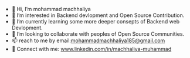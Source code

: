 - 👋 Hi, I’m mohammad machhaliya
- 👀 I’m interested in Backend devlopment and Open Source Contribution.
- 🌱 I’m currently learning some more deeper consepts of  Backend web Devlopment.
- 💞️ I’m looking to collaborate with peoples of Open Source Communities.
- 📫 reach to me by email:mohammadmachhaliya185@gmail.com
- :handshake: Connect with me: www.linkedin.com/in/machhaliya-muhammad

<!---
shaheen-e-iqbaal/shaheen-e-iqbaal is a ✨ special ✨ repository because its `README.md` (this file) appears on your GitHub profile.
You can click the Preview link to take a look at your changes.
--->
